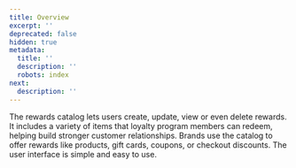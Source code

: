 ```yaml
---
title: Overview
excerpt: ''
deprecated: false
hidden: true
metadata:
  title: ''
  description: ''
  robots: index
next:
  description: ''
---
```

The rewards catalog lets users create, update, view or even delete rewards. It includes a variety of items that loyalty program members can redeem, helping build stronger customer relationships. Brands use the catalog to offer rewards like products, gift cards, coupons, or checkout discounts. The user interface is simple and easy to use.
